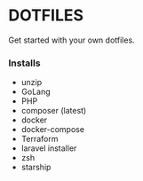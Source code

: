 # DOTFILES

Get started with your own dotfiles.


### Installs

- unzip
- GoLang
- PHP
- composer (latest)
- docker
- docker-compose
- Terraform
- laravel installer
- zsh
- starship
